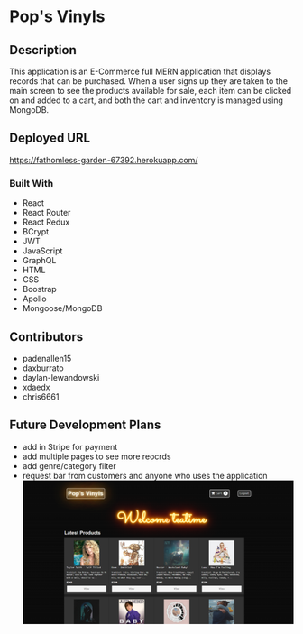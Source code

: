 # Pop's Vinyls
## Description
This application is an E-Commerce full MERN application that displays records that can be purchased. When a user signs up they are taken to the main screen to see the products available for sale, each item can be clicked on and added to a cart,  and both the cart and inventory is managed using MongoDB.
## Deployed URL
https://fathomless-garden-67392.herokuapp.com/
### Built With
* React
* React Router
* React Redux
* BCrypt
* JWT
* JavaScript
* GraphQL
* HTML
* CSS
* Boostrap
* Apollo
* Mongoose/MongoDB
## Contributors
* padenallen15
* daxburrato
* daylan-lewandowski
* xdaedx
* chris6661
## Future Development Plans
- add in Stripe for payment
- add multiple pages to see more reocrds
- add genre/category filter
- request bar from customers and anyone who uses the application
![](backend/images/mainpage.PNG)